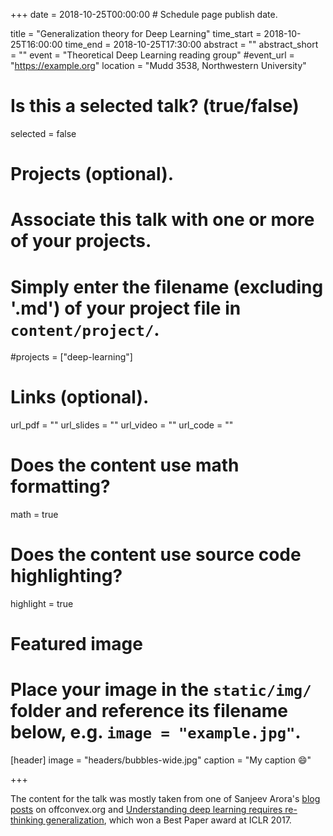 +++
date = 2018-10-25T00:00:00  # Schedule page publish date.

title = "Generalization theory for Deep Learning"
time_start = 2018-10-25T16:00:00
time_end = 2018-10-25T17:30:00
abstract = ""
abstract_short = ""
event = "Theoretical Deep Learning reading group"
#event_url = "https://example.org"
location = "Mudd 3538, Northwestern University"

# Is this a selected talk? (true/false)
selected = false

# Projects (optional).
#   Associate this talk with one or more of your projects.
#   Simply enter the filename (excluding '.md') of your project file in `content/project/`.
#projects = ["deep-learning"]

# Links (optional).
url_pdf = ""
url_slides = ""
url_video = ""
url_code = ""

# Does the content use math formatting?
math = true

# Does the content use source code highlighting?
highlight = true

# Featured image
# Place your image in the `static/img/` folder and reference its filename below, e.g. `image = "example.jpg"`.
[header]
image = "headers/bubbles-wide.jpg"
caption = "My caption :smile:"

+++

The content for the talk was mostly taken from one of Sanjeev Arora's [blog posts](http://www.offconvex.org/2017/12/08/generalization1/) on offconvex.org and [Understanding deep learning requires re-thinking generalization](https://arxiv.org/abs/1611.03530), which won a Best Paper award at ICLR 2017.
